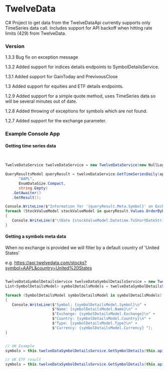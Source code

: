 # TwelveData
C# Project to get data from the TwelveDataApi currently supports only TimeSeries data call. 
Includes support for API backoff when hitting rate limits (429) from TwelveData. 


### Version
1.3.3 Bug fix on exception message 

1.3.2 Added support for indices details endpoints to SymbolDetailsService.

1.3.1 Added support for GainToday and PrevivousClose

1.3 Added support for equities and ETF details endpoints.

1.2.9 Added support for a simple quote method, uses TimeSeries data so will be several minutes out of date.

1.2.8 Added throwing of exceptions for symbols which are not found.

1.2.7 Added support for the exchange parameter.

### Example Console App


#### Getting time series data

```C#


TwelveDataService twelveDataService = new TwelveDataService(new NullLogger<TwelveDataService>(), new RetryManager(new NullLogger<RetryManager>()), new HttpClient());

QueryResultsModel queryResult = twelveDataService.GetTimeSeriesDaily(apiKey,
      "AAPL",
      EnumDataSize.Compact, 
      string.Empty)
   .GetAwaiter()
   .GetResult();

Console.WriteLine($"Information for '{queryResult.Meta.Symbol}' on Exchange {queryResult.Meta.Exchange} with interval {queryResult.Meta.Interval}!");
foreach (StockValueModel stockValueModel in queryResult.Values.OrderByDescending(p=>p.Datetime))
{
   Console.WriteLine($"\tDate {stockValueModel.Datetime.ToShortDateString()} Open {stockValueModel.Open} Close {stockValueModel.Close} High {stockValueModel.High} Low {stockValueModel.Low} Volume {stockValueModel.Volume}");
}

```

#### Getting a symbols meta data

When no exchange is provided we will filter by a default country of 'United States'

e.g. https://api.twelvedata.com/stocks?symbol=AAPL&country=United%20States

```C#

TwelveDataSymbolDetailsService twelveDataSymbolDetailsService = new TwelveDataSymbolDetailsService(new NullLogger<TwelveDataSymbolDetailsService>(), new RetryManager(new NullLogger<RetryManager>()), new HttpClient());
List<SymbolDetailsModel> symbolDetailsModels = twelveDataSymbolDetailsService.GetSymbolDetails(apiKey, "AAPL", "stocks", string.Empty).GetAwaiter().GetResult();

foreach (SymbolDetailsModel symbolDetailsModel in symbolDetailsModels)
{
   Console.WriteLine($"Symbol: {symbolDetailsModel.Symbol}\n" +
                     $"Name: {symbolDetailsModel.Name}\n" +
                     $"Exchange: {symbolDetailsModel.Exchange}\n" +
                     $"Country: {symbolDetailsModel.Country}\n" +
                     $"Type: {symbolDetailsModel.Type}\n" +
                     $"Currency: {symbolDetailsModel.Currency} ");
}


// UK Example
symbols = this.twelveDataSymbolDetailsService.GetSymbolDetails(this.apiKey, "LLOY", "stock", "LSE").GetAwaiter().GetResult();

// UK ETF result
symbols = this.twelveDataSymbolDetailsService.GetSymbolDetails(this.apiKey, "VUKE", "etf", "LSE").GetAwaiter().GetResult();

```

